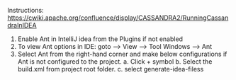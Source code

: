 Instructions: https://cwiki.apache.org/confluence/display/CASSANDRA2/RunningCassandraInIDEA

1. Enable Ant in IntelliJ idea from the Plugins if not enabled
2. To view Ant options in IDE: goto --> View -->  Tool Windows --> Ant
3. Select Ant from the right-hand corner and make below configurations if Ant is not configured to the project.
    a. Click + symbol
    b. Select the build.xml from project root folder.
    c. select generate-idea-filess